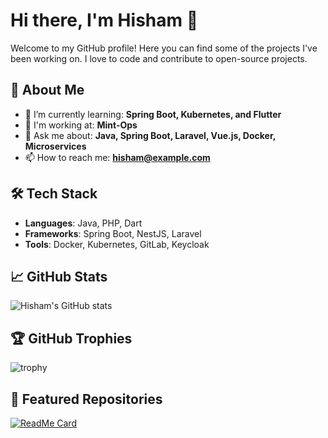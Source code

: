 # Hi there, I'm Hisham 👋

Welcome to my GitHub profile! Here you can find some of the projects I've been working on. I love to code and contribute to open-source projects.

## 🚀 About Me
- 🌱 I’m currently learning: **Spring Boot, Kubernetes, and Flutter**
- 💼 I'm working at: **Mint-Ops**
- 💬 Ask me about: **Java, Spring Boot, Laravel, Vue.js, Docker, Microservices**
- 📫 How to reach me: **[hisham@example.com](mailto:hisham@example.com)**

## 🛠 Tech Stack
- **Languages**: Java, PHP, Dart
- **Frameworks**: Spring Boot, NestJS, Laravel
- **Tools**: Docker, Kubernetes, GitLab, Keycloak

## 📈 GitHub Stats
![Hisham's GitHub stats](https://github-readme-stats.vercel.app/api?username=hishamanwar&show_icons=true&theme=radical)

## 🏆 GitHub Trophies
![trophy](https://github-profile-trophy.vercel.app/?username=hishamanwar)

## 🌟 Featured Repositories
[![ReadMe Card](https://github-readme-stats.vercel.app/api/pin/?username=hishamanwar&repo=my-awesome-project)](https://github.com/hishamanwar/my-awesome-project)
